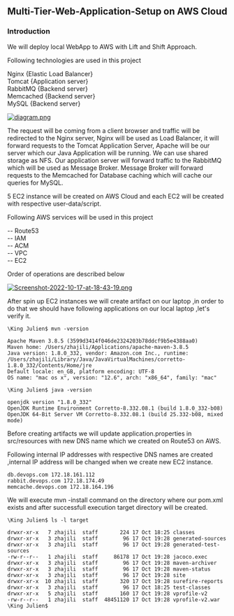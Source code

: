 ## Multi-Tier-Web-Application-Setup on AWS Cloud

### Introduction

We will deploy local WebApp to AWS with Lift and Shift Approach.

Following technologies are used in this project

Nginx {Elastic Load Balancer} <br/> 
Tomcat {Application server} <br/> 
RabbitMQ {Backend server} <br/> 
Memcached {Backend server} <br/>
MySQL {Backend server} <br/>

[![diagram.png](https://i.postimg.cc/25R2p2Hc/diagram.png)](https://postimg.cc/tskhWtGW)

The request will be coming from a client browser and traffic will be redirected to the Nginx server, Nginx will be used as Load Balancer, it will forward requests to the Tomcat Application Server, Apache will be our server which our Java Application will be running. We can use shared storage as NFS. Our application server will forward traffic to the RabbitMQ which will be used as Message Broker. Message Broker will forward requests to the Memcached for Database caching which will cache our queries for MySQL.

5 EC2 instance will be created on AWS Cloud and each EC2 will be created with respective user-data/script.

Following AWS services will be used in this project

-- Route53 <br/> 
-- IAM <br/>
-- ACM <br/>
-- VPC <br/>
-- EC2 <br/> 

Order of operations are described below

[![Screenshot-2022-10-17-at-18-43-19.png](https://i.postimg.cc/QdXQZC17/Screenshot-2022-10-17-at-18-43-19.png)](https://postimg.cc/F7Bdj9PF)

After spin up EC2 instances we will create artifact on our laptop ,in order to do that we should have following applications on our local laptop ,let's verify it.

```
\King Julien$ mvn -version

Apache Maven 3.8.5 (3599d3414f046de2324203b78ddcf9b5e4388aa0)
Maven home: /Users/zhajili/Applications/apache-maven-3.8.5
Java version: 1.8.0_332, vendor: Amazon.com Inc., runtime: /Users/zhajili/Library/Java/JavaVirtualMachines/corretto-1.8.0_332/Contents/Home/jre
Default locale: en_GB, platform encoding: UTF-8
OS name: "mac os x", version: "12.6", arch: "x86_64", family: "mac"

\King Julien$ java -version

openjdk version "1.8.0_332"
OpenJDK Runtime Environment Corretto-8.332.08.1 (build 1.8.0_332-b08)
OpenJDK 64-Bit Server VM Corretto-8.332.08.1 (build 25.332-b08, mixed mode)

```

Before creating artifacts we will update application.properties in src/resources with new DNS name which we created on Route53 on AWS.

Following internal IP addresses with respective DNS names are created ,internal IP address will be changed when we create new EC2 instance.

```
db.devops.com 172.18.161.112
rabbit.devops.com 172.18.174.49
memcache.devops.com 172.18.164.196
```
We will execute mvn -install command on the directory where our pom.xml exists and after successfull execution target directory will be created.

```
\King Julien$ ls -l target 

drwxr-xr-x   7 zhajili  staff       224 17 Oct 18:25 classes
drwxr-xr-x   3 zhajili  staff        96 17 Oct 19:28 generated-sources
drwxr-xr-x   3 zhajili  staff        96 17 Oct 19:28 generated-test-sources
-rw-r--r--   1 zhajili  staff     86178 17 Oct 19:28 jacoco.exec
drwxr-xr-x   3 zhajili  staff        96 17 Oct 19:28 maven-archiver
drwxr-xr-x   3 zhajili  staff        96 17 Oct 19:28 maven-status
drwxr-xr-x   3 zhajili  staff        96 17 Oct 19:28 site
drwxr-xr-x  10 zhajili  staff       320 17 Oct 19:28 surefire-reports
drwxr-xr-x   3 zhajili  staff        96 17 Oct 18:25 test-classes
drwxr-xr-x   5 zhajili  staff       160 17 Oct 19:28 vprofile-v2
-rw-r--r--   1 zhajili  staff  48451120 17 Oct 19:28 vprofile-v2.war
\King Julien$ 

```



